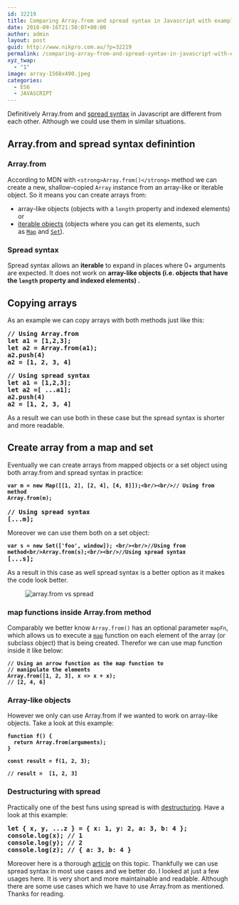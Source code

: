 ```yaml
---
id: 32219
title: Comparing Array.from and spread syntax in Javascript with examples
date: 2018-09-16T21:50:07+00:00
author: admin
layout: post
guid: http://www.nikpro.com.au/?p=32219
permalink: /comparing-array-from-and-spread-syntax-in-javascript-with-examples/
xyz_twap:
  - "1"
image: array-1568x490.jpeg
categories:
  - ES6
  - JAVASCRIPT
---
```

Definitively Array.from and [spread syntax](http://www.nikpro.com.au/what-is-spread-syntax-in-es6-and-how-to-use-it/) in Javascript are different from each other. Although we could use them in similar situations.

## Array.from and spread syntax definintion

### Array.from

According to MDN with `<strong>Array.from()</strong>` method we can create a new, shallow-copied `Array` instance from an array-like or iterable object. So it means you can create arrays from:

  * array-like objects (objects with a `length` property and indexed elements) or
  * [iterable objects](https://developer.mozilla.org/en-US/docs/Web/JavaScript/Guide/iterable) (objects where you can get its elements, such as [`Map`](https://developer.mozilla.org/en-US/docs/Web/JavaScript/Reference/Global_Objects/Map) and [`Set`](https://developer.mozilla.org/en-US/docs/Web/JavaScript/Reference/Global_Objects/Set)).

### Spread syntax

Spread syntax allows an **iterable** to expand in places where 0+ arguments are expected. It does not work on **array-like objects (i.e. objects that have the `length` property and indexed elements) .**

## Copying arrays

As an example we can copy arrays with both methods just like this:

<pre class="wp-block-preformatted"><strong>// Using Array.from<br />let a1 = [1,2,3];</strong><strong>
let a2 = Array.from(a1);</strong><strong>
a2.push(4)</strong><strong>
a2 = </strong><strong>[1, 2, 3, 4]</strong></pre>

<pre class="wp-block-preformatted"><strong>// Using spread syntax<br />let a1 = [1,2,3];</strong><strong>
let a2 =[ ...a1];</strong><strong>
a2.push(4)</strong><strong>
a2 = </strong><strong>[1, 2, 3, 4]</strong></pre>

As a result we can use both in these case but the spread syntax is shorter and more readable.

## Create array from a map and set

Eventually we can create arrays from mapped objects or a set object using both array.from and spread syntax in practice:

<pre class="wp-block-preformatted"><strong><code>var m = new Map([[1, 2], [2, 4], [4, 8]]);&lt;br/>&lt;br/>// Using from method 
Array.from(m);</code></strong><br /><br /><strong>// Using spread syntax</strong><br /><strong>[...m];</strong></pre>

Moreover we can use them both on a set object:

<pre class="wp-block-preformatted"><strong><code>var s = new Set(['foo', window]); &lt;br/>&lt;br/>//Using from method&lt;br/>Array.from(s);&lt;br/>&lt;br/>//Using spread syntax</code></strong><br /><strong>[...s];</strong></pre>

As a result in this case as well spread syntax is a better option as it makes the code look better.

<div class="wp-block-image">
  <figure class="aligncenter"><img src="http://www.nikpro.com.auarrays.png" alt="array.from vs spread" class="wp-image-32228" srcset="http://testgatsby.localarrays.png 376w, http://testgatsby.localarrays-300x107.png 300w" sizes="(max-width: 376px) 100vw, 376px" /></figure>
</div>

### map functions inside Array.from method

Comparably we better know `Array.from()` has an optional parameter `mapFn`, which allows us to execute a [`map`](https://developer.mozilla.org/en-US/docs/Web/JavaScript/Reference/Global_Objects/Array/map) function on each element of the array (or subclass object) that is being created. Therefor we can use map function inside it like below:

<pre class="wp-block-preformatted"><strong><code>// Using an arrow function as the map function to
// manipulate the elements
Array.from([1, 2, 3], x => x + x);      
// [2, 4, 6]</code></strong></pre>

### Array-like objects

However we only can use Array.from if we wanted to work on array-like objects. Take a look at this example:

<pre class="wp-block-preformatted"><strong><code>function f() {
  return Array.from(arguments);
}

const result = f(1, 2, 3);

// result =  [1, 2, 3]</code></strong></pre>

### Destructuring with spread

Practically one of the best funs using spread is with [destructuring](http://www.nikpro.com.au/using-es6-destructuring-in-react-application-codes/). Have a look at this example:

<pre class="wp-block-preformatted"><strong>let { x, y, ...z } = { x: 1, y: 2, a: 3, b: 4 };<br />console.log(x); // 1
console.log(y); // 2
console.log(z); // { a: 3, b: 4 }<br /></strong></pre>

Moreover here is a thorough <a href="https://developer.mozilla.org/en-US/docs/Web/JavaScript/Reference/Operators/Destructuring_assignment" target="_blank" rel="noopener noreferrer">article</a> on this topic. Thankfully we can use spread syntax in most use cases and we better do. I looked at just a few usages here. It is very short and more maintainable and readable. Although there are some use cases which we have to use Array.from as mentioned. Thanks for reading.